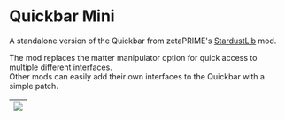 # Quickbar Mini
A standalone version of the Quickbar from zetaPRIME's [StardustLib](https://github.com/zetaPRIME/sb.StardustSuite) mod.

The mod replaces the matter manipulator option for quick access to multiple different interfaces.  
Other mods can easily add their own interfaces to the Quickbar with a simple patch.

| ![](https://i.imgur.com/HaMKIMJ.png) |
|---|
